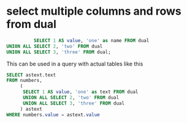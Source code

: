 # select multiple columns and rows from dual

```sql
          SELECT 1 AS value, 'one' as name FROM dual
UNION ALL SELECT 2, 'two' FROM dual
UNION ALL SELECT 3, 'three' FROM dual;
```

This can be used in a query with actual tables like this

```sql
SELECT astext.text
FROM numbers,
     (
      SELECT 1 AS value, 'one' as text FROM dual
      UNION ALL SELECT 2, 'two' FROM dual
      UNION ALL SELECT 3, 'three' FROM dual
     ) astext 
WHERE numbers.value = astext.value
  
```

